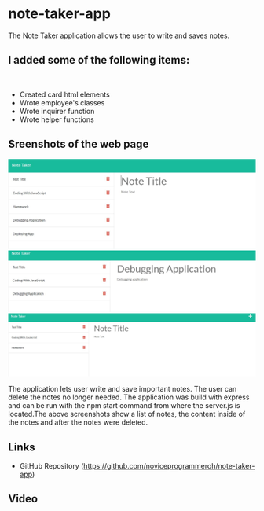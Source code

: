 # note-taker-app
The Note Taker application allows the user to write and saves notes.

## I added some of the following items: <br />
<br />

- Created card html elements
- Wrote employee's classes
- Wrote inquirer function
- Wrote helper functions


## Sreenshots of the web page ##

![This is an image](./Assets/firstpic.JPG)
![This is an image](/Assets/insidecontent.JPG)
![This is an image](./Assets/after.JPG)

The application lets user write and save important notes. The user can delete the notes no longer needed. 
The application was build with express and can be run with the npm start command from where the server.js is located.The above screenshots show a list of notes, the content inside of the notes and after the notes were deleted.


## Links ##

- GitHub Repository
(https://github.com/noviceprogrammeroh/note-taker-app)

## Video ##


